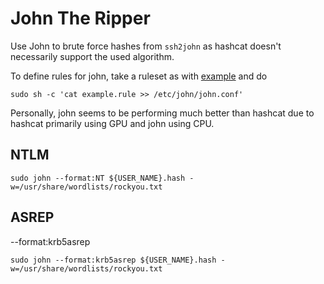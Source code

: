 # John The Ripper

Use John to brute force hashes from `ssh2john` as hashcat doesn't necessarily support the used algorithm.

To define rules for john, take a ruleset as with [example](example.rule) and do 

```
sudo sh -c 'cat example.rule >> /etc/john/john.conf'
```

Personally, john seems to be performing much better than hashcat due to hashcat primarily using GPU and john using CPU.

## NTLM

```
sudo john --format:NT ${USER_NAME}.hash -w=/usr/share/wordlists/rockyou.txt 
```

## ASREP

--format:krb5asrep


```
sudo john --format:krb5asrep ${USER_NAME}.hash -w=/usr/share/wordlists/rockyou.txt 
```
